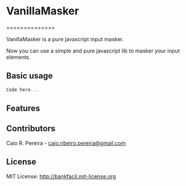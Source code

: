 # VanillaMasker
==============

VanillaMasker is a pure javascript input masker.

Now you can use a simple and pure javascript lib to masker your input elements.

## Basic usage

``` javascript
Code here...
```

## Features

## Contributors

Caio R. Pereira - caio.ribeiro.pereira@gmail.com

## License

MIT License: http://bankfacil.mit-license.org
